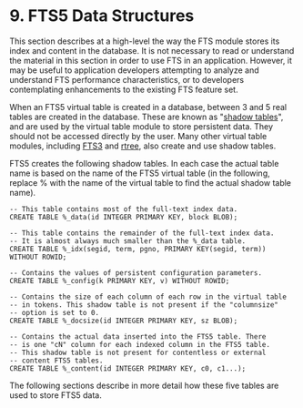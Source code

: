 # 9\. FTS5 Data Structures


This section describes at a high\-level the way the FTS module stores its
index and content in the database. It is not necessary to read or understand
the material in this section in order to use FTS in an application. However, it
may be useful to application developers attempting to analyze and understand
FTS performance characteristics, or to developers contemplating enhancements to
the existing FTS feature set.




When an FTS5 virtual table is created in a database, between 3 and 5 real
tables are created in the database. These are known as "[shadow tables](vtab.html#xshadowname)", and
are used by the virtual table module to store persistent data. They should not
be accessed directly by the user. Many other virtual table modules, including
[FTS3](fts3.html) and [rtree](rtree.html), also create and use shadow tables.



FTS5 creates the following shadow tables. In each case the actual table name
is based on the name of the FTS5 virtual table (in the following, replace
% with the name of the virtual table to find the actual shadow table name).




```
-- This table contains most of the full-text index data. 
CREATE TABLE %_data(id INTEGER PRIMARY KEY, block BLOB);

-- This table contains the remainder of the full-text index data. 
-- It is almost always much smaller than the %_data table. 
CREATE TABLE %_idx(segid, term, pgno, PRIMARY KEY(segid, term)) WITHOUT ROWID;

-- Contains the values of persistent configuration parameters.
CREATE TABLE %_config(k PRIMARY KEY, v) WITHOUT ROWID;

-- Contains the size of each column of each row in the virtual table
-- in tokens. This shadow table is not present if the "columnsize"
-- option is set to 0.
CREATE TABLE %_docsize(id INTEGER PRIMARY KEY, sz BLOB);

-- Contains the actual data inserted into the FTS5 table. There
-- is one "cN" column for each indexed column in the FTS5 table.
-- This shadow table is not present for contentless or external 
-- content FTS5 tables. 
CREATE TABLE %_content(id INTEGER PRIMARY KEY, c0, c1...);

```

The following sections describe in more detail how these five tables are
used to store FTS5 data.



